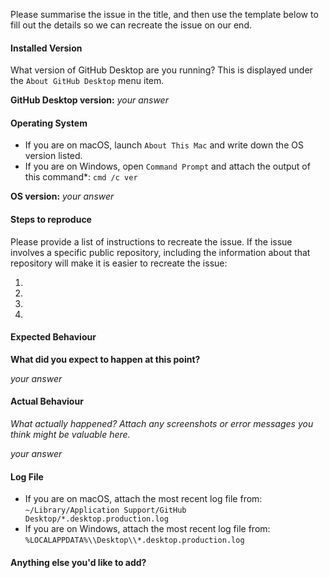 Please summarise the issue in the title, and then use the template below to
fill out the details so we can recreate the issue on our end.

#### Installed Version

What version of GitHub Desktop are you running? This is displayed under the
`About GitHub Desktop` menu item.

**GitHub Desktop version:** _your answer_

#### Operating System

 - If you are on macOS, launch `About This Mac` and write down the OS version
   listed.
 - If you are on Windows, open `Command Prompt` and attach the output of this
   command*: `cmd /c ver`

**OS version:** _your answer_

#### Steps to reproduce

Please provide a list of instructions to recreate the issue. If the issue
involves a specific public repository, including the information about that
repository will make it is easier to recreate the issue:

 1.
 1.
 1.
 1.

#### Expected Behaviour

**What did you expect to happen at this point?**

_your answer_

#### Actual Behaviour

*What actually happened? Attach any screenshots or error messages you think
might be valuable here.*

_your answer_

#### Log File

 - If you are on macOS, attach the most recent log file from:
   `~/Library/Application Support/GitHub Desktop/*.desktop.production.log`
 - If you are on Windows, attach the most recent log file from:
   `%LOCALAPPDATA%\\Desktop\\*.desktop.production.log`

#### Anything else you'd like to add?

